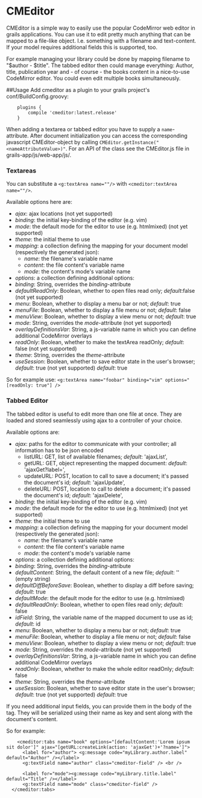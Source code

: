 # CMEditor
CMEditor is a simple way to easily use the popular CodeMirror web editor in grails applications. You can use it to edit pretty much anything that can be mapped to a file-like object. I.e. something with a filename and text-content.
If your model requires additional fields this is supported, too.

For example managing your library could be done by mapping filename to "$author - $title". The tabbed editor then could manage everything: Author, title, publication year and - of course - the books content in a nice-to-use CodeMirror editor. You could even edit multiple books simultaneously.

##Usage
Add cmeditor as a plugin to your grails project's conf/BuildConfig.groovy:
```
    plugins {
        compile 'cmeditor:latest.release'
    }
```

When adding a textarea or tabbed editor you have to supply a `name`-attribute. After document initialization you can access the corresponding javascript CMEditor-object by calling `CMEditor.getInstance("<nameAttributeValue>)"`. For an API of the class see the CMEditor.js file in grails-app/js/web-app/js/.
### Textareas
You can substitute a `<g:textArea name=""/>` with `<cmeditor:textArea name=""/>`.

Available options here are:
  * _ajax_: ajax locations (not yet supported)
  * _binding_: the initial key-binding of the editor (e.g. vim)
  * _mode_:    the default mode for the editor to use (e.g. htmlmixed) (not yet supported)
  * _theme_:   the initial theme to use
  * _mapping_: a collection defining the mapping for your document model (respectively the generated json):
    * _name_: the filename's variable name
    * _content_: the file content's variable name
    * _mode_: the content's mode's variable name
  * _options_: a collection defining additional options:
  * _binding_: String, overrides the _binding_-attribute
  * _defaultReadOnly_: Boolean, whether to open files read only; _default_:false (not yet supported)
  * _menu_: Boolean, whether to display a menu bar or not; _default_: true
  * _menuFile_: Boolean, whether to display a file menu or not; _default_: false
  * _menuView_: Boolean, whether to display a view menu or not; _default_: true
  * _mode_: String, overrides the _mode_-attribute (not yet supported)
  * _overlayDefinitionsVar_: String, a js-variable name in which you can define additional CodeMirror overlays
  * _readOnly_: Boolean, whether to make the textArea readOnly; _default_: false (not yet supported)
  * _theme_: String, overrides the _theme_-attribute
  * _useSession_: Boolean, whether to save editor state in the user's browser; _default_: true (not yet supported) _default_: true

So for example use: `<g:textArea name="foobar" binding="vim" options="[readOnly: true"] />`

### Tabbed Editor
The tabbed editor is useful to edit more than one file at once. They are loaded and stored seamlessly using ajax to a controller of your choice.

Available options are:
  * _ajax_: paths for the editor to communicate with your controller; all information has to be json encoded
    * listURL: GET, list of available filenames; _default_: 'ajaxList',
    * getURL: GET, object representing the mapped document: _default_: 'ajaxGet?label=',
    * updateURL: POST, location to call to save a document; it's passed the document's id; _default_: 'ajaxUpdate',
    * deleteURL: POST, location to call to delete a document; it's passed the document's id; _default_: 'ajaxDelete',
  * _binding_: the initial key-binding of the editor (e.g. vim)
  * _mode_:    the default mode for the editor to use (e.g. htmlmixed) (not yet supported)
  * _theme_:   the initial theme to use
  * _mapping_: a collection defining the mapping for your document model (respectively the generated json):
    * _name_: the filename's variable name
    * _content_: the file content's variable name
    * _mode_: the content's mode's variable name
  * _options_: a collection defining additional options:
  * _binding_: String, overrides the _binding_-attribute
  * _defaultContent_: String, the default content of a new file; _default_: '' (empty string)
  * _defaultDiffBeforeSave_: Boolean, whether to display a diff before saving; _default_: true
  * _defaultMode_: the default mode for the editor to use (e.g. htmlmixed)
  * _defaultReadOnly_: Boolean, whether to open files read only; _default_: false
  * _idField_: String, the variable name of the mapped document to use as id; _default_: id
  * _menu_: Boolean, whether to display a menu bar or not; _default_: true
  * _menuFile_: Boolean, whether to display a file menu or not; _default_: false
  * _menuView_: Boolean, whether to display a view menu or not; _default_: true
  * _mode_: String, overrides the _mode_-attribute (not yet supported)
  * _overlayDefinitionsVar_: String, a js-variable name in which you can define additional CodeMirror overlays
  * _readOnly_: Boolean, whether to make the whole editor readOnly; _default_: false
  * _theme_: String, overrides the _theme_-attribute
  * _useSession_: Boolean, whether to save editor state in the user's browser; _default_: true (not yet supported) _default_: true

If you need additional input fields, you can provide them in the body of the tag. They will be serialized using their name as key and sent along with the document's content.

So for example:
```gsp
    <cmeditor:tabs name="book" options="[defaultContent:'Lorem ipsum sit dolor']" ajax="[getURL:createLink(action: 'ajaxGet')+'?name=']">
      <label for="author"> <g:message code="myLibrary.author.label" default="Author" /></label>
      <g:textField name="author" class="cmeditor-field" /> <br />

      <label for="mode"><g:message code="myLibrary.title.label" default="Title" /></label>
      <g:textField name="mode" class="cmeditor-field" />
  </cmeditor:tabs>
```
